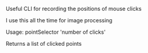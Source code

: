 Useful CLI for recording the positions of mouse clicks

I use this all the time for image processing 


Usage: pointSelector 'number of clicks'

Returns a list of clicked points
